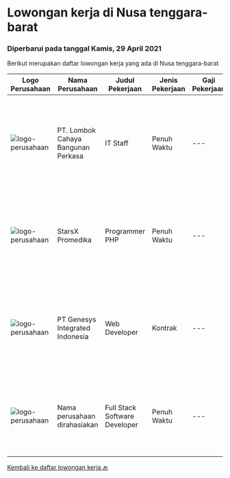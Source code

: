 
  # Lowongan kerja di Nusa tenggara-barat

  ### Diperbarui pada tanggal Kamis, 29 April 2021

  Berikut merupakan daftar lowongan kerja yang ada di Nusa tenggara-barat

  |Logo Perusahaan | Nama Perusahaan | Judul Pekerjaan | Jenis Pekerjaan | Gaji Pekerjaan | Lokasi | Deskripsi | Tanggal diunggah | Pranala |
  | -------------- | --------------- | --------------- | --------- | --------- | -------------- | ------- | ----------- | ----------- |
  |![logo-perusahaan](https://image-service-cdn.seek.com.au/6eea8d6942db28c538d809650d234bad669bf02c/ee4dce1061f3f616224767ad58cb2fc751b8d2dc)|PT. Lombok Cahaya Bangunan Perkasa|IT Staff|Penuh Waktu|---|Mataram|Kualifikasi : Usia Masimal 35 Tahun Pendidikan Minimal D3/ S1 Informatika Memiliki Pengalaman Dibidang Yang Sama Minimal 2 Tahun Menguasai &amp;...|Selasa, 27 April 2021|https://www.jobstreet.co.id/id/job/it-staff-3504345?token=0~2142cee2-5d4b-4d64-a7df-4300a275db98&sectionRank=1&jobId=jobstreet-id-job-3504345|
|![logo-perusahaan](https://us.123rf.com/450wm/pavelstasevich/pavelstasevich1811/pavelstasevich181101027/112815900-stock-vector-no-image-available-icon-flat-vector.jpg?ver=6)|StarsX Promedika|Programmer PHP|Penuh Waktu|---|Nusa Tenggara Barat|Kubus Automation Lab saat ini tengah menangani Project IT-Sistem Informasi Rumah Sakit.Mengajak talenta progresif bergabung dengan Tim Developer Web...|Selasa, 13 April 2021|https://www.jobstreet.co.id/id/job/programmer-php-3506078?token=0~2142cee2-5d4b-4d64-a7df-4300a275db98&sectionRank=2&jobId=jobstreet-id-job-3506078|
|![logo-perusahaan](https://image-service-cdn.seek.com.au/0771bd6278fe4d4c05d77e989148a4e868d6fbac/ee4dce1061f3f616224767ad58cb2fc751b8d2dc)|PT Genesys Integrated Indonesia|Web Developer|Kontrak|---|Lombok|We are looking for an Web Developer to create organized and integrated software. The ideal candidate should have experience about programming, possess...|Kamis, 08 April 2021|https://www.jobstreet.co.id/id/job/web-developer-3494219?token=0~2142cee2-5d4b-4d64-a7df-4300a275db98&sectionRank=3&jobId=jobstreet-id-job-3494219|
|![logo-perusahaan](https://us.123rf.com/450wm/pavelstasevich/pavelstasevich1811/pavelstasevich181101027/112815900-stock-vector-no-image-available-icon-flat-vector.jpg?ver=6)|Nama perusahaan dirahasiakan|Full Stack Software Developer|Penuh Waktu|---|Nusa Tenggara Barat|Responsibilities: As part of our growing software development team in Indonesia, you will be primarily involved in: Development of web applications...|Kamis, 08 April 2021|https://www.jobstreet.co.id/id/job/full-stack-software-developer-3501245?token=0~2142cee2-5d4b-4d64-a7df-4300a275db98&sectionRank=4&jobId=jobstreet-id-job-3501245|


  [Kembali ke daftar lowongan kerja 🔙](../README.md#daftar-lowongan-kerja)
  